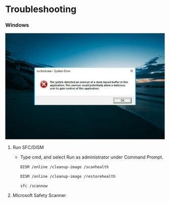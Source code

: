 # Troubleshooting

### Windows

![system-detected-an-overrun-of-a-stack-based-buffer](/windows/system-detected-an-overrun-of-a-stack-based-buffer.jpg "system-detected-an-overrun-of-a-stack-based-buffer")

1. Run SFC/DISM

   - Type cmd, and select Run as administrator under Command Prompt.

     ```
     DISM /online /cleanup-image /scanhealth
     ```

     ```
     DISM /online /cleanup-image /restorehealth
     ```

     ```
     sfc /scannow
     ```

2. Microsoft Safety Scanner
